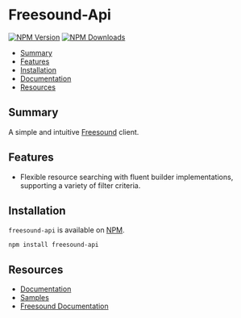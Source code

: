 
# Freesound-Api

[![NPM Version](https://img.shields.io/npm/v/freesound-api)](https://www.npmjs.com/package/freesound-api) [![NPM Downloads](https://img.shields.io/npm/d18m/freesound-api)](https://www.npmjs.com/package/freesound-api)

- [Summary](#summary)
- [Features](#features)
- [Installation](#installation)
- [Documentation](./lib/src/README.md)
- [Resources](#resources)

## Summary

A simple and intuitive [Freesound](https://freesound.org/) client.

## Features

- Flexible resource searching with fluent builder implementations, supporting a variety of filter criteria.

## Installation

`freesound-api` is available on [NPM](https://www.npmjs.com/package/freesound-api). 

    npm install freesound-api

## Resources

- [Documentation](./lib/src/README.md)
- [Samples](./lib/samples/)
- [Freesound Documentation](https://freesound.org/docs/api/)
